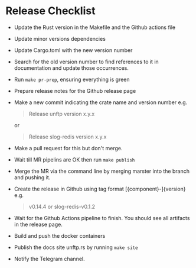 # Release Checklist

* Update the Rust version in the Makefile and the Github actions file
* Update minor versions dependencies
* Update Cargo.toml with the new version number
* Search for the old version number to find references to it in documentation and update those occurrences.
* Run `make pr-prep`, ensuring everything is green
* Prepare release notes for the Github release page
* Make a new commit indicating the crate name and version number e.g.    
    > Release unftp version x.y.x

    or

    > Release slog-redis version x.y.x
* Make a pull request for this but don't merge.
* Wait till MR pipelins are OK then run `make publish`
* Merge the MR via the command line by merging marster into the branch and pushing it.
* Create the release in Github using tag format \[{component}-\]{version} e.g.
  > v0.14.4
  or
  > slog-redis-v0.1.2
* Wait for the Github Actions pipeline to finish. You should see all artifacts in the release page.
* Build and push the docker containers
* Publish the docs site unftp.rs by running `make site`
* Notify the Telegram channel.
